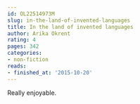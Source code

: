 ```yaml
---
id: OL22514973M
slug: in-the-land-of-invented-languages
title: In the land of invented languages
author: Arika Okrent
rating: 4
pages: 342
categories:
- non-fiction
reads:
- finished_at: '2015-10-20'
---
```

Really enjoyable.
